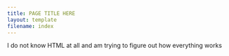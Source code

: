 ```yaml
---
title: PAGE TITLE HERE
layout: template
filename: index
--- 
```


I do not know HTML at all and am trying to figure out how everything works
